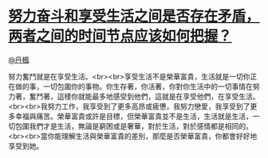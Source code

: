 
#  [努力奋斗和享受生活之间是否存在矛盾，两者之间的时间节点应该如何把握？](https://zhihu.com/questions/23713451)



[@丹楓](https://zhihu.com/people/5f40f79bfaba2f31a14e94336ef2d225)

努力奮鬥就是在享受生活。&lt;br&gt;&lt;br&gt;享受生活不是榮華富貴，生活就是一切你正在做的事，一切包圍你的事物。你生存著，你活著，你對你生活中的一切事情在努力著，奮鬥著，這樣你就能最多地感受到他們，這就是在享受他們，在享受生活。&lt;br&gt;&lt;br&gt;我努力工作，我享受到了更多高昂或疲憊，我努力戀愛，我享受到了更多幸福與痛苦。榮華富貴或許是目標，但榮華富貴並不是生活，生活就是生活，一切包圍我們才是生活，無論是窮困或是奢華，對於生活，對於感情都是相同的。&lt;br&gt;&lt;br&gt;當你能理解生活與榮華富貴的差別，那麼是否榮華富貴，你都會好好地享受到她。
